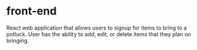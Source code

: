 # front-end

React web application that allows users to signup for items to bring to a potluck. User has the ability to add, edit, or delete items that they plan on bringing.
